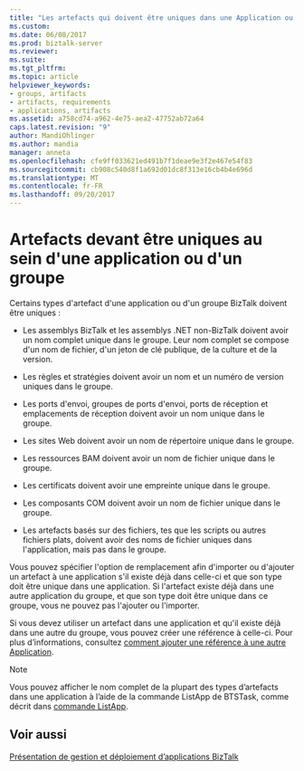 ```yaml
---
title: "Les artefacts qui doivent être uniques dans une Application ou le groupe | Documents Microsoft"
ms.custom: 
ms.date: 06/08/2017
ms.prod: biztalk-server
ms.reviewer: 
ms.suite: 
ms.tgt_pltfrm: 
ms.topic: article
helpviewer_keywords:
- groups, artifacts
- artifacts, requirements
- applications, artifacts
ms.assetid: a758cd74-a962-4e75-aea2-47752ab72a64
caps.latest.revision: "9"
author: MandiOhlinger
ms.author: mandia
manager: anneta
ms.openlocfilehash: cfe9ff033621ed491b7f1deae9e3f2e467e54f83
ms.sourcegitcommit: cb908c540d8f1a692d01dc8f313e16cb4b4e696d
ms.translationtype: MT
ms.contentlocale: fr-FR
ms.lasthandoff: 09/20/2017
---
```

# <a name="artifacts-that-must-be-unique-in-an-application-or-group"></a>Artefacts devant être uniques au sein d'une application ou d'un groupe
Certains types d'artefact d'une application ou d'un groupe BizTalk doivent être uniques :  
  
-   Les assemblys BizTalk et les assemblys .NET non-BizTalk doivent avoir un nom complet unique dans le groupe. Leur nom complet se compose d'un nom de fichier, d'un jeton de clé publique, de la culture et de la version.  
  
-   Les règles et stratégies doivent avoir un nom et un numéro de version uniques dans le groupe.  
  
-   Les ports d'envoi, groupes de ports d'envoi, ports de réception et emplacements de réception doivent avoir un nom unique dans le groupe.  
  
-   Les sites Web doivent avoir un nom de répertoire unique dans le groupe.  
  
-   Les ressources BAM doivent avoir un nom de fichier unique dans le groupe.  
  
-   Les certificats doivent avoir une empreinte unique dans le groupe.  
  
-   Les composants COM doivent avoir un nom de fichier unique dans le groupe.  
  
-   Les artefacts basés sur des fichiers, tes que les scripts ou autres fichiers plats, doivent avoir des noms de fichier uniques dans l'application, mais pas dans le groupe.  
  
 Vous pouvez spécifier l'option de remplacement afin d'importer ou d'ajouter un artefact à une application s'il existe déjà dans celle-ci et que son type doit être unique dans une application. Si l'artefact existe déjà dans une autre application du groupe, et que son type doit être unique dans ce groupe, vous ne pouvez pas l'ajouter ou l'importer.  
  
 Si vous devez utiliser un artefact dans une application et qu'il existe déjà dans une autre du groupe, vous pouvez créer une référence à celle-ci. Pour plus d’informations, consultez [comment ajouter une référence à une autre Application](../core/how-to-add-a-reference-to-another-application.md).  
  
> [!NOTE]
>  Vous pouvez afficher le nom complet de la plupart des types d’artefacts dans une application à l’aide de la commande ListApp de BTSTask, comme décrit dans [commande ListApp](../core/listapp-command.md).  
  
## <a name="see-also"></a>Voir aussi  
 [Présentation de gestion et déploiement d’applications BizTalk](../core/understanding-biztalk-application-deployment-and-management.md)